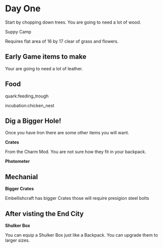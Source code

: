 # Day One

Start by chopping down trees. You are going to need a lot of wood.



Suppy Camp

Requires flat area of 16 by 17 clear of grass and flowers. 









## Early Game items to make

Your are going to need a lot of leather.





## Food

quark:feeding_trough

incubation:chicken_nest

## Dig a Bigger Hole!

Once you have Iron there are some other items you will want.

**Crates**

From the Charm Mod. You are not sure how they fit in your backpack.

**Photometer**



## Mechanial 

**Bigger Crates**

Embellishcraft has bigger Crates those will require presigion steel bolts

## After visting the End City

**Shulker Box**

You can equip a Shulker Box just like a Backpack. You can upgrade them to larger sizes.

